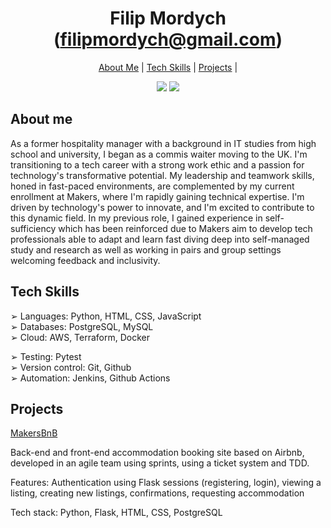 
<h1 align="center">
Filip Mordych (<a href="mailto:filipmordych@gmail.com">filipmordych@gmail.com</a>)
</h1>

<p>
  <div align="center">
    <a href="https://github.com/fmordy01#about-me">About Me</a> |  
    <a href="https://github.com/fmordy01#tech-skills">Tech Skills</a> | 
    <a href="https://github.com/fmordy01#projects">Projects</a> | 
  </div>
</p>

<div align="center">
  <a href="https://www.linkedin.com/in/filip-mordych-b38164161/"><img src="https://img.shields.io/badge/LinkedIn-0077B5?style=for-the-badge&logo=linkedin&logoColor=white"></a>
  <a href="https://github.com/fmordy01/CV"><img src="https://img.shields.io/badge/GithubCV-4B4B4B?style=for-the-badge&logo=github&logoColor=white"></a>
</div>

About me
-------
As a former hospitality manager with a background in IT studies from high school and university, I began as a commis waiter moving to the UK. I'm transitioning to a tech career with a strong work ethic and a passion for technology's transformative potential. My leadership and teamwork skills, honed in fast-paced environments, are complemented by my current enrollment at Makers, where I'm rapidly gaining technical expertise. I'm driven by technology's power to innovate, and I'm excited to contribute to this dynamic field. In my previous role, I gained experience in self-sufficiency which has been reinforced due to Makers aim to develop tech professionals able to adapt and learn fast diving deep into self-managed study and research as well as working in pairs and group settings welcoming feedback and inclusivity.

Tech Skills
-------

➢ Languages: Python, HTML, CSS, JavaScript <br>
➢ Databases: PostgreSQL, MySQL <br>
➢ Cloud: AWS, Terraform, Docker<br>

➢ Testing: Pytest <br>
➢ Version control: Git, Github <br>
➢ Automation: Jenkins, Github Actions <br>

Projects
-------

<a href="https://github.com/fmordy01/MakersBnB">MakersBnB</a>

Back-end and front-end accommodation booking site based on Airbnb, developed in an agile team using sprints, using a ticket system and TDD.

Features: Authentication using Flask sessions (registering, login), viewing a listing, creating new listings, confirmations, requesting accommodation

Tech stack: Python, Flask, HTML, CSS, PostgreSQL


